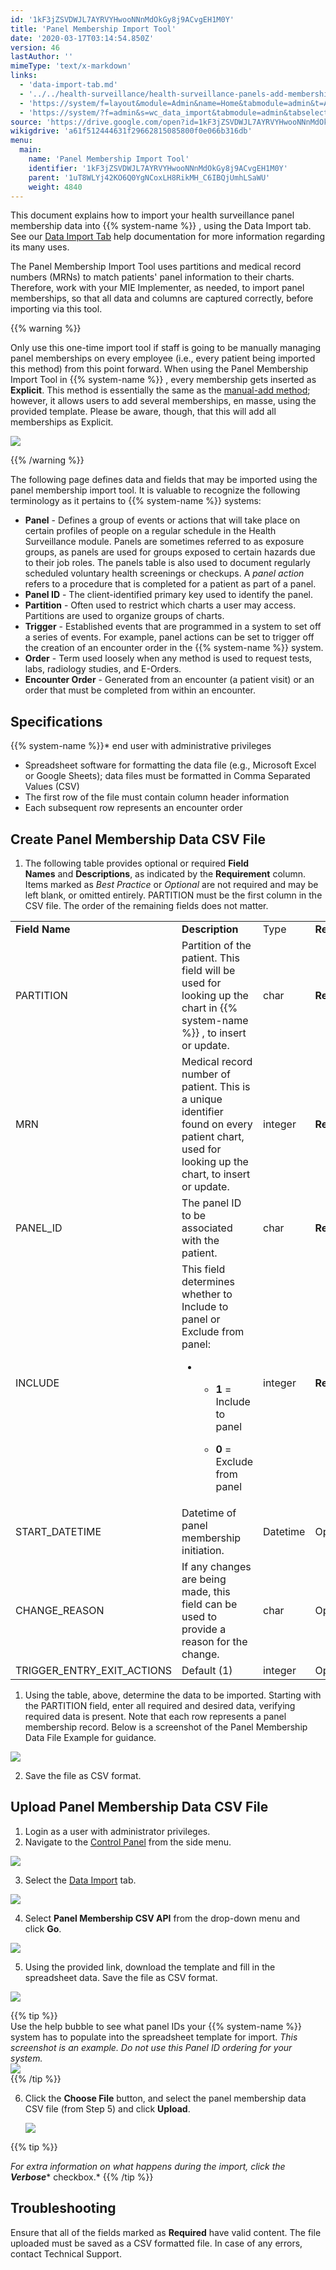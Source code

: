 ```yaml
---
id: '1kF3jZSVDWJL7AYRVYHwooNNnMdOkGy8j9ACvgEH1M0Y'
title: 'Panel Membership Import Tool'
date: '2020-03-17T03:14:54.850Z'
version: 46
lastAuthor: ''
mimeType: 'text/x-markdown'
links:
  - 'data-import-tab.md'
  - '../../health-surveillance/health-surveillance-panels-add-memberships-manually.md'
  - 'https://system/f=layout&module=Admin&name=Home&tabmodule=admin&t=Admin'
  - 'https://system/?f=admin&s=wc_data_import&tabmodule=admin&tabselect=Data+import'
source: 'https://drive.google.com/open?id=1kF3jZSVDWJL7AYRVYHwooNNnMdOkGy8j9ACvgEH1M0Y'
wikigdrive: 'a61f512444631f29662815085800f0e066b316db'
menu:
  main:
    name: 'Panel Membership Import Tool'
    identifier: '1kF3jZSVDWJL7AYRVYHwooNNnMdOkGy8j9ACvgEH1M0Y'
    parent: '1uT8WLYj42KO6Q0YgNCoxLH8RikMH_C6IBQjUmhLSaWU'
    weight: 4840
---
```

This document explains how to import your health surveillance panel membership data into {{% system-name %}} , using the Data Import tab. See our [Data Import Tab](data-import-tab.md) help documentation for more information regarding its many uses.

The Panel Membership Import Tool uses partitions and medical record numbers (MRNs) to match patients' panel information to their charts. Therefore, work with your MIE Implementer, as needed, to import panel memberships, so that all data and columns are captured correctly, before importing via this tool.

{{% warning %}}

Only use this one-time import tool if staff is going to be manually managing panel memberships on every employee (i.e., every patient being imported this method) from this point forward. When using the Panel Membership Import Tool in {{% system-name %}} , every membership gets inserted as **Explicit**. This method is essentially the same as the [manual-add method](../../health-surveillance/health-surveillance-panels-add-memberships-manually.md); however, it allows users to add several memberships, en masse, using the provided template. Please be aware, though, that this will add all memberships as Explicit.
  
![](../panel-membership-import-tool.assets/10000201000004CE000000EC29DF5F2EE52CA60C.png)  

{{% /warning %}}

The following page defines data and fields that may be imported using the panel membership import tool. It is valuable to recognize the following terminology as it pertains to {{% system-name %}} systems:
* <strong>Panel</strong> - Defines a group of events or actions that will take place on certain profiles of people on a regular schedule in the Health Surveillance module. Panels are sometimes referred to as exposure groups, as panels are used for groups exposed to certain hazards due to their job roles. The panels table is also used to document regularly scheduled voluntary health screenings or checkups. A <em>panel action</em> refers to a procedure that is completed for a patient as part of a panel.
* <strong>Panel ID</strong> - The client-identified primary key used to identify the panel.
* <strong>Partition</strong> - Often used to restrict which charts a user may access. Partitions are used to organize groups of charts.
* <strong>Trigger</strong> - Established events that are programmed in a system to set off a series of events. For example, panel actions can be set to trigger off the creation of an encounter order in the {{% system-name %}} system.
* <strong>Order</strong> - Term used loosely when any method is used to request tests, labs, radiology studies, and E-Orders.
* <strong>Encounter Order</strong> - Generated from an encounter (a patient visit) or an order that must be completed from within an encounter.
  
## Specifications  

{{% system-name %}}*  end user with administrative privileges
* Spreadsheet software for formatting the data file (e.g., Microsoft Excel or Google Sheets); data files must be formatted in Comma Separated Values (CSV)
* The first row of the file must contain column header information
* Each subsequent row represents an encounter order
  
## Create Panel Membership Data CSV File  

1. The following table provides optional or required <strong>Field Names</strong> and <strong>Descriptions</strong>, as indicated by the <strong>Requirement</strong> column. Items marked as <em>Best Practice</em> or <em>Optional</em> are not required and may be left blank, or omitted entirely. PARTITION must be the first column in the CSV file. The order of the remaining fields does not matter.


<table>
<tr>
<td><strong>Field Name</strong></td>
<td><strong>Description</strong></td>
<td>Type</td>
<td><strong>Requirement</strong></td>
</tr>
<tr>
<td>PARTITION</td>
<td>Partition of the patient. This field will be used for looking up the chart in {{% system-name %}} , to insert or update.</td>
<td>char</td>
<td><strong>Required</strong></td>
</tr>
<tr>
<td>MRN</td>
<td>Medical record number of patient. This is a unique identifier found on every patient chart, used for looking up the chart, to insert or update.</td>
<td>integer</td>
<td><strong>Required</strong></td>
</tr>
<tr>
<td>PANEL_ID</td>
<td>The panel ID to be associated with the patient.</td>
<td>char</td>
<td><strong>Required</strong></td>
</tr>
<tr>
<td>INCLUDE</td>
<td>This field determines whether to Include to panel or Exclude from panel:
<ul><li><ul><li><p><strong>1</strong> = Include to panel</p></li><li><p><strong>0</strong> = Exclude from panel</p></li></ul></li></ul></td>
<td>integer</td>
<td><strong>Required</strong></td>
</tr>
<tr>
<td>START_DATETIME</td>
<td>Datetime of panel membership initiation.</td>
<td>Datetime</td>
<td>Optional
</td>
</tr>
<tr>
<td>CHANGE_REASON</td>
<td>If any changes are being made, this field can be used to provide a reason for the change.</td>
<td>char</td>
<td>Optional</td>
</tr>
<tr>
<td>TRIGGER_ENTRY_EXIT_ACTIONS</td>
<td>Default (1)</td>
<td>integer</td>
<td>Optional</td>
</tr>

</table>

1. Using the table, above, determine the data to be imported. Starting with the PARTITION field, enter all required and desired data, verifying required data is present. Note that each row represents a panel membership record. Below is a screenshot of the Panel Membership Data File Example for guidance.

  
![](../panel-membership-import-tool.assets/100002010000038B0000008FCB58924ACD751B4F.png)  


2. Save the file as CSV format.
  
## Upload Panel Membership Data CSV File  

1. Login as a user with administrator privileges.
2. Navigate to the [Control Panel](https://system/f=layout&module=Admin&name=Home&tabmodule=admin&t=Admin) from the side menu.

  
![](../panel-membership-import-tool.assets/10000201000000BC00000116A7BD67E0C474E6E6.png)  


3. Select the [Data Import](https://system/?f=admin&s=wc_data_import&tabmodule=admin&tabselect=Data+import) tab.

  
![](../panel-membership-import-tool.assets/10000201000001100000006549C20A8099BBAE2C.png)  


4. Select <strong>Panel Membership CSV API</strong> from the drop-down menu and click <strong>Go</strong>.

  
![](../panel-membership-import-tool.assets/100002010000039F000000A1A6BEAF718C1A925F.png)  


5. Using the provided link, download the template and fill in the spreadsheet data. Save the file as CSV format.

  
![](../panel-membership-import-tool.assets/10000201000004B1000001A03110997105B0FC60.png)  

{{% tip %}}  
Use the help bubble to see what panel IDs your {{% system-name %}} system has to populate into the spreadsheet template for import. *This screenshot is an example. Do not use this Panel ID ordering for your system.*  
![](../panel-membership-import-tool.assets/10000201000004BF000002714A2D003ABA46731A.png)  
{{% /tip %}}

6. Click the <strong>Choose File</strong> button, and select the panel membership data CSV file (from Step 5) and click <strong>Upload</strong>.

   <img src="../panel-membership-import-tool.assets/1000020100000152000000AD1E1A99801FD9437A.png" />  


{{% tip %}}

*For extra information on what happens during the import, click the* **_Verbose_*** checkbox.*
{{% /tip %}}
  
## Troubleshooting  

Ensure that all of the fields marked as **Required** have valid content. The file uploaded must be saved as a CSV formatted file. In case of any errors, contact Technical Support.
